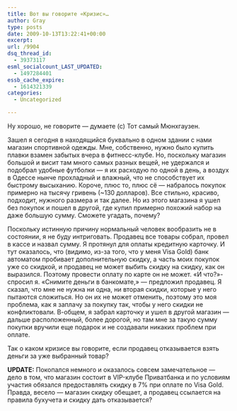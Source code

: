 ```yaml
---
title: Вот вы говорите «Кризис»…
author: Gray
type: posts
date: 2009-10-13T13:22:41+00:00
excerpt:
url: /9904
dsq_thread_id:
  - 39373117
esml_socialcount_LAST_UPDATED:
  - 1497284401
essb_cache_expire:
  - 1614321339
categories:
  - Uncategorized

---
```








Ну хорошо, не говорите &#8212; думаете (с) Тот самый Мюнхгаузен.

Зашел я сегодня в находящийся буквально в одном здании с нами магазин спортивной одежды. Мне, собственно, нужно было купить плавки взамен забытых вчера в фитнесс-клубе. Но, поскольку магазин большой и висит там много самых разных вещей, не удержался и подобрал удобные футболки &#8212; я их расходую по одной в день, а воздух в Одессе нынче прохладный и влажный, что не способствует их быстрому высыханию. Короче, плюс то, плюс сё &#8212; набралось покупок примерно на тысячу гривень (~130 долларов). Все стильно, красиво, подходит, нужного размера и так далее. Но из этого магазина я ушел без покупок и пошел в другой, где купил примерно похожий набор на даже большую сумму. Сможете угадать, почему?

Поскольку истинную причину нормальный человек вообразить не в состоянии, я не буду интриговать. Продавец все товары собрал, провел в кассе и назвал сумму. Я протянул для оплаты кредитную карточку. И тут оказалось, что (видимо, из-за того, что у меня Visa Gold) банк автоматом пробивает дополнительную скидку, а часть моих покупок уже со скидкой, и продавец не может выбить скидку на скидку, как он выразился. Поэтому провести оплату по карте он не может. &#171;И что?&#187;- спросил я. &#171;Снимите деньги в банкомате,&#187; &#8212; предложил продавец. Я сказал, что мне не нужна ни одна, ни вторая скидки, которые у него пытаются сложиться. Но он их не может отменить, поэтому это моя проблема, как я заплачу за покупку так, чтобы у него скидки не конфликтовали. В-общем, я забрал карточку и ушел в другой магазин &#8212; дальше расположенный, более дорогой, но там мне за такую сумму покупки вручили еще подарок и не создавали никаких проблем при оплате.

Так о каком кризисе вы говорите, если продавец отказывается взять деньги за уже выбранный товар?

**UPDATE:** Покопался немного и оказалось совсем замечательное &#8212; дело в том, что магазин состоит в VIP-клубе Приватбанка и по условиям участия обязался предоставлять скидку в 7% при оплате по Visa Gold. Правда, весело &#8212; магазин скидку обещает, а продавец ссылается на правила бухучета и скидку дать отказывается?